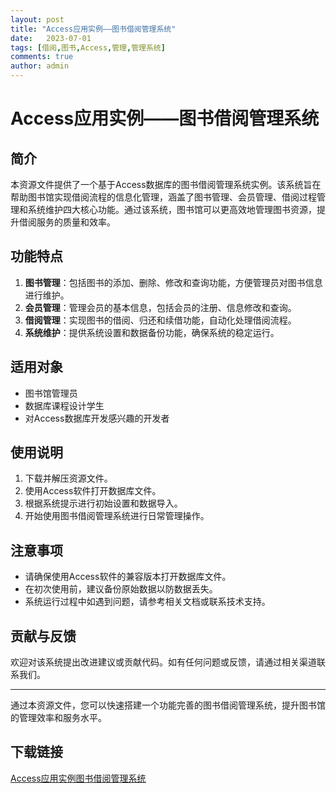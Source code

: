 ```yaml
---
layout: post
title: "Access应用实例——图书借阅管理系统"
date:   2023-07-01
tags: [借阅,图书,Access,管理,管理系统]
comments: true
author: admin
---
```

# Access应用实例——图书借阅管理系统

## 简介
本资源文件提供了一个基于Access数据库的图书借阅管理系统实例。该系统旨在帮助图书馆实现借阅流程的信息化管理，涵盖了图书管理、会员管理、借阅过程管理和系统维护四大核心功能。通过该系统，图书馆可以更高效地管理图书资源，提升借阅服务的质量和效率。

## 功能特点
1. **图书管理**：包括图书的添加、删除、修改和查询功能，方便管理员对图书信息进行维护。
2. **会员管理**：管理会员的基本信息，包括会员的注册、信息修改和查询。
3. **借阅管理**：实现图书的借阅、归还和续借功能，自动化处理借阅流程。
4. **系统维护**：提供系统设置和数据备份功能，确保系统的稳定运行。

## 适用对象
- 图书馆管理员
- 数据库课程设计学生
- 对Access数据库开发感兴趣的开发者

## 使用说明
1. 下载并解压资源文件。
2. 使用Access软件打开数据库文件。
3. 根据系统提示进行初始设置和数据导入。
4. 开始使用图书借阅管理系统进行日常管理操作。

## 注意事项
- 请确保使用Access软件的兼容版本打开数据库文件。
- 在初次使用前，建议备份原始数据以防数据丢失。
- 系统运行过程中如遇到问题，请参考相关文档或联系技术支持。

## 贡献与反馈
欢迎对该系统提出改进建议或贡献代码。如有任何问题或反馈，请通过相关渠道联系我们。

---

通过本资源文件，您可以快速搭建一个功能完善的图书借阅管理系统，提升图书馆的管理效率和服务水平。

## 下载链接

[Access应用实例图书借阅管理系统](https://pan.quark.cn/s/88a7ff463267)